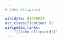 ```yaml
---
# John ellipsoid

wikidata: Q1699024
msc_classification: 51
wikipedia_links:
  - "[[John ellipsoid]]"
---
```

